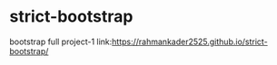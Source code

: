 # strict-bootstrap
bootstrap full project-1
link:https://rahmankader2525.github.io/strict-bootstrap/
